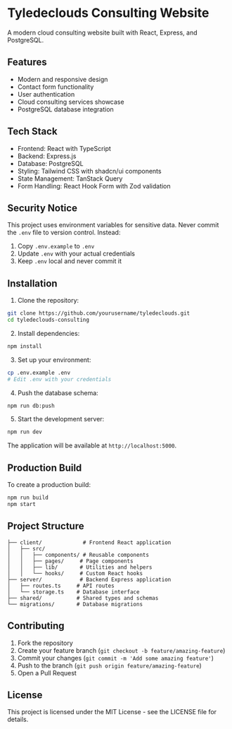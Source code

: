 # Tyledeclouds Consulting Website

A modern cloud consulting website built with React, Express, and PostgreSQL.

## Features

- Modern and responsive design
- Contact form functionality
- User authentication
- Cloud consulting services showcase
- PostgreSQL database integration

## Tech Stack

- Frontend: React with TypeScript
- Backend: Express.js
- Database: PostgreSQL
- Styling: Tailwind CSS with shadcn/ui components
- State Management: TanStack Query
- Form Handling: React Hook Form with Zod validation

## Security Notice

This project uses environment variables for sensitive data. Never commit the `.env` file to version control.
Instead:

1. Copy `.env.example` to `.env`
2. Update `.env` with your actual credentials
3. Keep `.env` local and never commit it

## Installation

1. Clone the repository:
```bash
git clone https://github.com/yourusername/tyledeclouds.git
cd tyledeclouds-consulting
```

2. Install dependencies:
```bash
npm install
```

3. Set up your environment:
```bash
cp .env.example .env
# Edit .env with your credentials
```

4. Push the database schema:
```bash
npm run db:push
```

5. Start the development server:
```bash
npm run dev
```

The application will be available at `http://localhost:5000`.

## Production Build

To create a production build:

```bash
npm run build
npm start
```

## Project Structure

```
├── client/             # Frontend React application
│   ├── src/
│   │   ├── components/ # Reusable components
│   │   ├── pages/     # Page components
│   │   ├── lib/       # Utilities and helpers
│   │   └── hooks/     # Custom React hooks
├── server/            # Backend Express application
│   ├── routes.ts     # API routes
│   └── storage.ts    # Database interface
├── shared/           # Shared types and schemas
└── migrations/       # Database migrations
```

## Contributing

1. Fork the repository
2. Create your feature branch (`git checkout -b feature/amazing-feature`)
3. Commit your changes (`git commit -m 'Add some amazing feature'`)
4. Push to the branch (`git push origin feature/amazing-feature`)
5. Open a Pull Request

## License

This project is licensed under the MIT License - see the LICENSE file for details.